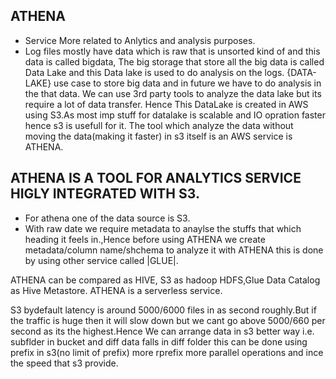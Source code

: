 ## ATHENA
- Service More related to Anlytics and analysis purposes.
- Log files mostly have data which is raw that is unsorted kind of and this data is called bigdata,
The big storage that store all the big data is called Data Lake and this Data lake is used to do analysis on the logs.
{DATA-LAKE} use case to store big data and in future we have to do analysis in the that data.
We can use 3rd party tools to analyze the data lake but its require a lot of data transfer.
Hence This DataLake is created in AWS using S3.As most imp stuff for datalake is scalable and IO opration faster hence s3 is usefull for it.
The tool which analyze the data without moving the data(making it faster) in s3 itself is an AWS service is ATHENA.

## ATHENA IS A TOOL FOR ANALYTICS SERVICE HIGLY INTEGRATED WITH S3.
- For athena one of the data source is S3.
- With raw date we require metadata to anaylse the stuffs that which heading it feels in.,Hence before using ATHENA we create metadata/column name/shchema to analyze it with ATHENA this is done by using other service 
called |GLUE|.

ATHENA can be compared as HIVE, S3 as hadoop HDFS,Glue Data Catalog as Hive Metastore.
ATHENA is a serverless service.

S3 bydefault latency is around 5000/6000 files in as second roughly.But if the traffic is huge then it will slow down but we cant go above 5000/660 per second as its the highest.Hence We 
can arrange data in s3 better way i.e. subflder in bucket and diff data falls in diff folder this can be done using prefix in s3(no limit of prefix) more rprefix more parallel operations and ince
the speed that s3 provide.



 